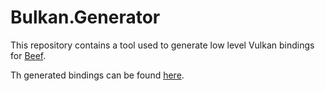 # Bulkan.Generator
This repository contains a tool used to generate low level Vulkan bindings for [Beef](https://www.beeflang.org).

Th generated bindings can be found [here](https://github.com/jayrulez/Bulkan).
